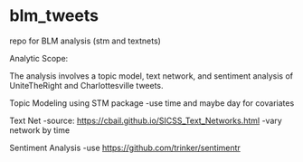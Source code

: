 # blm_tweets
repo for BLM analysis (stm and textnets)

Analytic Scope: 

The analysis involves a topic model, text network, and sentiment analysis of 
UniteTheRight and Charlottesville tweets. 

Topic Modeling using STM package
-use time and maybe day for covariates


Text Net
-source: https://cbail.github.io/SICSS_Text_Networks.html 
-vary network by time 

Sentiment Analysis
-use https://github.com/trinker/sentimentr

